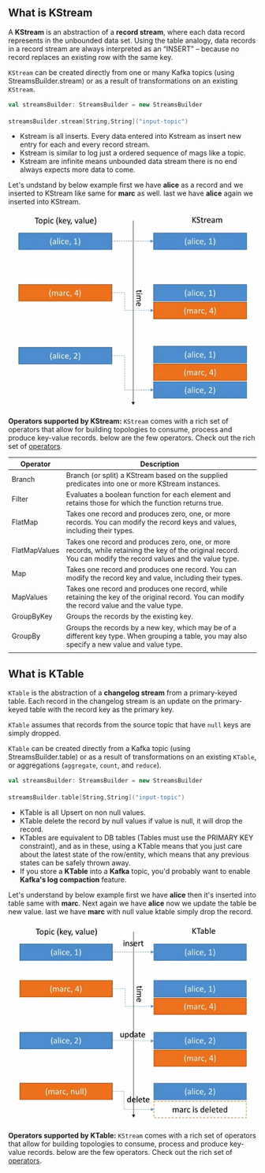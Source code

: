 ## What is KStream

A **KStream** is an abstraction of a **record stream**, where each data record represents in the unbounded data set. Using the table analogy, data records in a record stream are always interpreted as an “INSERT” – because no record replaces an existing row with the same key.

`KStream` can be created directly from one or many Kafka topics (using StreamsBuilder.stream) or as a result of transformations on an existing `KStream`.

```scala
val streamsBuilder: StreamsBuilder = new StreamsBuilder

streamsBuilder.stream[String,String]("input-topic")
```

 - Kstream is all inserts. Every data entered into Kstream as insert new
   entry for each and every record stream.
 - Kstream is similar to log just a ordered sequence of mags like a
   topic.
 - Kstream are infinite means unbounded data stream there is no end always expects more data to come.
 
 
 Let's undstand by below example first we have **alice** as a record and we inserted to KStream like same for **marc** as well. last we have **alice** again we inserted into KStream.
 
   ![kstream](https://github.com/gurditsingh/blog/blob/gh-pages/_screenshots/kstream.jpg?raw=true)
   
**Operators supported by KStream:**
`KStream` comes with a rich set of operators that allow for building topologies to consume, process and produce key-value records. below are the few operators. Check out the rich set of [operators](https://jaceklaskowski.gitbooks.io/mastering-kafka-streams/content/kafka-streams-KStream.html#contract).

| Operator  | Description  |
| ------------ | ------------ |
| Branch  |  Branch (or split) a KStream based on the supplied predicates into one or more KStream instances.  |
| Filter  | Evaluates a boolean function for each element and retains those for which the function returns true.  |
| FlatMap  | Takes one record and produces zero, one, or more records. You can modify the record keys and values, including their types.  |
| FlatMapValues   |  Takes one record and produces zero, one, or more records, while retaining the key of the original record. You can modify the record values and the value type. |
| Map  | Takes one record and produces one record. You can modify the record key and value, including their types.  |
| MapValues  | Takes one record and produces one record, while retaining the key of the original record. You can modify the record value and the value type.  |
| GroupByKey  |  Groups the records by the existing key. |
| GroupBy  |  Groups the records by a new key, which may be of a different key type. When grouping a table, you may also specify a new value and value type. |
|   |   |


## What is KTable

`KTable` is the abstraction of a **changelog stream** from a primary-keyed table. Each record in the changelog stream is an update on the primary-keyed table with the record key as the primary key.

`KTable` assumes that records from the source topic that have `null` keys are simply dropped.

`KTable` can be created directly from a Kafka topic (using StreamsBuilder.table) or as a result of transformations on an existing `KTable`, or aggregations (`aggregate`, `count`, and `reduce`).

```scala
val streamsBuilder: StreamsBuilder = new StreamsBuilder

streamsBuilder.table[String,String]("input-topic")
```

 - KTable is all Upsert on non null values.
 - KTable delete the record by null values if value is null, it will drop
   the record.
 - KTables are equivalent to DB tables (Tables must use the PRIMARY KEY
   constraint), and as in these, using a KTable means that you just care
   about the latest state of the row/entity, which means that any
   previous states can be safely thrown away.
 - If you store a **KTable** into a **Kafka** topic, you'd probably want
   to enable **Kafka's log compaction** feature.

Let's understand by below example first we have **alice** then it's inserted into table same with **marc**. Next again we have **alice** now we update the table be new value. last we have **marc** with null value ktable simply drop the record.

![ktable](https://github.com/gurditsingh/blog/blob/gh-pages/_screenshots/ktable.jpg?raw=true)

**Operators supported by KTable:**
`KStream` comes with a rich set of operators that allow for building topologies to consume, process and produce key-value records. below are the few operators. Check out the rich set of [operators](https://jaceklaskowski.gitbooks.io/mastering-kafka-streams/content/kafka-streams-KStream.html#contract).
<!--stackedit_data:
eyJoaXN0b3J5IjpbLTE2MzExODI0NzIsLTE2OTQwODI1NiwtMT
YyMDY2NzMyNCwtMjAyNjc5NTcxMywtMTY4OTkwODk1Miw0ODI3
NjMyMCwxMTgxMzE2NDEsLTE5MjcyNTc4NzAsMTYxMTEwNDEwNS
wtMTE0MzE3NjA2NiwxNzUyMzMwOTU1LC0xMzQ4NDg0ODQ5LC0x
OTIyMDEwOTE0LDQ5MDg2MDY1Niw3NjE5MzgxNzIsLTYyNjQ2MD
AwNCwxMzAxMzIyNDQyLC0xNjkyNzY3NzAsLTg1Mjg2MTc0Nywx
MzIyNjIxMzMwXX0=
-->